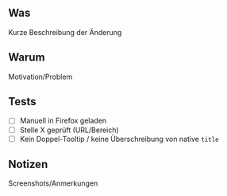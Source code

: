 ## Was
Kurze Beschreibung der Änderung

## Warum
Motivation/Problem

## Tests
- [ ] Manuell in Firefox geladen
- [ ] Stelle X geprüft (URL/Bereich)
- [ ] Kein Doppel-Tooltip / keine Überschreibung von native `title`

## Notizen
Screenshots/Anmerkungen

